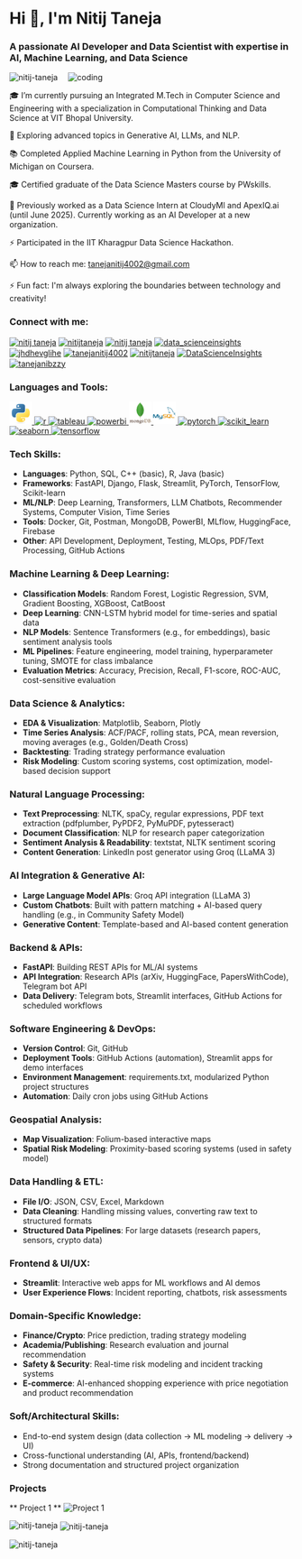 # Hi 👋, I'm Nitij Taneja

### A passionate AI Developer and Data Scientist with expertise in AI, Machine Learning, and Data Science

<img align="right" alt="coding" width="400" src="https://i.pinimg.com/originals/54/e3/7d/54e37d8074ebcde1d96c77d7b2a7f310.gif">

<p align="left"> <img src="https://komarev.com/ghpvc/?username=nitij-taneja&label=Profile%20views&color=0e75b6&style=flat" alt="nitij-taneja" /> </p>

🎓 I’m currently pursuing an Integrated M.Tech in Computer Science and Engineering with a specialization in Computational Thinking and Data Science at VIT Bhopal University.

🔭 Exploring advanced topics in Generative AI, LLMs, and NLP.

📚 Completed Applied Machine Learning in Python from the University of Michigan on Coursera.

🎓 Certified graduate of the Data Science Masters course by PWskills.

💼 Previously worked as a Data Science Intern at CloudyMl and ApexIQ.ai (until June 2025). Currently working as an AI Developer at a new organization.

⚡ Participated in the IIT Kharagpur Data Science Hackathon.

📫 How to reach me: tanejanitij4002@gmail.com

⚡ Fun fact: I'm always exploring the boundaries between technology and creativity!

### Connect with me:

<p align="left"> <a href="https://www.linkedin.com/in/nitij-taneja-702645204" target="blank"><img align="center" src="https://raw.githubusercontent.com/rahuldkjain/github-profile-readme-generator/master/src/images/icons/Social/linked-in-alt.svg" alt="nitij taneja" height="30" width="40" /></a> <a href="https://kaggle.com/nitijtaneja" target="blank"><img align="center" src="https://raw.githubusercontent.com/rahuldkjain/github-profile-readme-generator/master/src/images/icons/Social/kaggle.svg" alt="nitijtaneja" height="30" width="40" /></a> <a href="https://fb.com/share/QcgrbyGBhqJdx6Ru/?mibextid=qi2Omg" target="blank"><img align="center" src="https://raw.githubusercontent.com/rahuldkjain/github-profile-readme-generator/master/src/images/icons/Social/facebook.svg" alt="nitij taneja" height="30" width="40" /></a> <a href="https://instagram.com/data_scienceinsights" target="blank"><img align="center" src="https://raw.githubusercontent.com/rahuldkjain/github-profile-readme-generator/master/src/images/icons/Social/instagram.svg" alt="data_scienceinsights" height="30" width="40" /></a> <a href="https://instagram.com/jhdhevglihe" target="blank"><img align="center" src="https://raw.githubusercontent.com/rahuldkjain/github-profile-readme-generator/master/src/images/icons/Social/instagram.svg" alt="jhdhevglihe" height="30" width="40" /></a> <a href="https://www.hackerrank.com/profile/tanejanitij4002" target="blank"><img align="center" src="https://raw.githubusercontent.com/rahuldkjain/github-profile-readme-generator/master/src/images/icons/Social/hackerrank.svg" alt="tanejanitij4002" height="30" width="40" /></a> <a href="https://leetcode.com/u/nitijtaneja/" target="blank"><img align="center" src="https://raw.githubusercontent.com/rahuldkjain/github-profile-readme-generator/master/src/images/icons/Social/leet-code.svg" alt="nitijtaneja" height="30" width="40" /></a> <a href="https://yt.openinapp.co/DataScienceInsights" target="blank"><img align="center" src="https://raw.githubusercontent.com/rahuldkjain/github-profile-readme-generator/master/src/images/icons/Social/youtube.svg" alt="DataScienceInsights" height="30" width="40" /></a> <a href="https://www.geeksforgeeks.org/user/tanejanibzzy/" target="blank"><img align="center" src="https://raw.githubusercontent.com/rahuldkjain/github-profile-readme-generator/master/src/images/icons/Social/geeks-for-geeks.svg" alt="tanejanibzzy" height="30" width="40" /></a> </p>

### Languages and Tools:

<p align="left"> <a href="https://www.python.org" target="_blank" rel="noreferrer"> <img src="https://raw.githubusercontent.com/devicons/devicon/master/icons/python/python-original.svg" alt="python" width="40" height="40"/> </a> <a href="https://www.r-project.org/" target="_blank" rel="noreferrer"> <img src="https://www.vectorlogo.zone/logos/r-project/r-project-icon.svg" alt="r" width="40" height="40"/> </a> <a href="https://www.tableau.com/" target="_blank" rel="noreferrer"> <img src="https://raw.githubusercontent.com/devicons/devicon/master/icons/tableau/tableau-original.svg" alt="tableau" width="40" height="40"/> </a> <a href="https://powerbi.microsoft.com/" target="_blank" rel="noreferrer"> <img src="https://upload.wikimedia.org/wikipedia/commons/c/cf/New_Power_BI_Logo.svg" alt="powerbi" width="40" height="40"/> </a> <a href="https://www.mongodb.com/" target="_blank" rel="noreferrer"> <img src="https://raw.githubusercontent.com/devicons/devicon/master/icons/mongodb/mongodb-original-wordmark.svg" alt="mongodb" width="40" height="40"/> </a> <a href="https://www.mysql.com/" target="_blank" rel="noreferrer"> <img src="https://raw.githubusercontent.com/devicons/devicon/master/icons/mysql/mysql-original-wordmark.svg" alt="mysql" width="40" height="40"/> </a> <a href="https://pytorch.org/" target="_blank" rel="noreferrer"> <img src="https://www.vectorlogo.zone/logos/pytorch/pytorch-icon.svg" alt="pytorch" width="40" height="40"/> </a> <a href="https://scikit-learn.org/" target="_blank" rel="noreferrer"> <img src="https://upload.wikimedia.org/wikipedia/commons/0/05/Scikit_learn_logo_small.svg" alt="scikit_learn" width="40" height="40"/> </a> <a href="https://seaborn.pydata.org/" target="_blank" rel="noreferrer"> <img src="https://seaborn.pydata.org/_images/logo-mark-lightbg.svg" alt="seaborn" width="40" height="40"/> </a> <a href="https://www.tensorflow.org" target="_blank" rel="noreferrer"> <img src="https://www.vectorlogo.zone/logos/tensorflow/tensorflow-icon.svg" alt="tensorflow" width="40" height="40"/> </a> </p>

### Tech Skills:

- **Languages**: Python, SQL, C++ (basic), R, Java (basic)
- **Frameworks**: FastAPI, Django, Flask, Streamlit, PyTorch, TensorFlow, Scikit-learn
- **ML/NLP**: Deep Learning, Transformers, LLM Chatbots, Recommender Systems, Computer Vision, Time Series
- **Tools**: Docker, Git, Postman, MongoDB, PowerBI, MLflow, HuggingFace, Firebase
- **Other**: API Development, Deployment, Testing, MLOps, PDF/Text Processing, GitHub Actions

### Machine Learning & Deep Learning:

- **Classification Models**: Random Forest, Logistic Regression, SVM, Gradient Boosting, XGBoost, CatBoost
- **Deep Learning**: CNN-LSTM hybrid model for time-series and spatial data
- **NLP Models**: Sentence Transformers (e.g., for embeddings), basic sentiment analysis tools
- **ML Pipelines**: Feature engineering, model training, hyperparameter tuning, SMOTE for class imbalance
- **Evaluation Metrics**: Accuracy, Precision, Recall, F1-score, ROC-AUC, cost-sensitive evaluation

### Data Science & Analytics:

- **EDA & Visualization**: Matplotlib, Seaborn, Plotly
- **Time Series Analysis**: ACF/PACF, rolling stats, PCA, mean reversion, moving averages (e.g., Golden/Death Cross)
- **Backtesting**: Trading strategy performance evaluation
- **Risk Modeling**: Custom scoring systems, cost optimization, model-based decision support

### Natural Language Processing:

- **Text Preprocessing**: NLTK, spaCy, regular expressions, PDF text extraction (pdfplumber, PyPDF2, PyMuPDF, pytesseract)
- **Document Classification**: NLP for research paper categorization
- **Sentiment Analysis & Readability**: textstat, NLTK sentiment scoring
- **Content Generation**: LinkedIn post generator using Groq (LLaMA 3)

### AI Integration & Generative AI:

- **Large Language Model APIs**: Groq API integration (LLaMA 3)
- **Custom Chatbots**: Built with pattern matching + AI-based query handling (e.g., in Community Safety Model)
- **Generative Content**: Template-based and AI-based content generation

### Backend & APIs:

- **FastAPI**: Building REST APIs for ML/AI systems
- **API Integration**: Research APIs (arXiv, HuggingFace, PapersWithCode), Telegram bot API
- **Data Delivery**: Telegram bots, Streamlit interfaces, GitHub Actions for scheduled workflows

### Software Engineering & DevOps:

- **Version Control**: Git, GitHub
- **Deployment Tools**: GitHub Actions (automation), Streamlit apps for demo interfaces
- **Environment Management**: requirements.txt, modularized Python project structures
- **Automation**: Daily cron jobs using GitHub Actions

### Geospatial Analysis:

- **Map Visualization**: Folium-based interactive maps
- **Spatial Risk Modeling**: Proximity-based scoring systems (used in safety model)

### Data Handling & ETL:

- **File I/O**: JSON, CSV, Excel, Markdown
- **Data Cleaning**: Handling missing values, converting raw text to structured formats
- **Structured Data Pipelines**: For large datasets (research papers, sensors, crypto data)

### Frontend & UI/UX:

- **Streamlit**: Interactive web apps for ML workflows and AI demos
- **User Experience Flows**: Incident reporting, chatbots, risk assessments

### Domain-Specific Knowledge:

- **Finance/Crypto**: Price prediction, trading strategy modeling
- **Academia/Publishing**: Research evaluation and journal recommendation
- **Safety & Security**: Real-time risk modeling and incident tracking systems
- **E-commerce**: AI-enhanced shopping experience with price negotiation and product recommendation

### Soft/Architectural Skills:

- End-to-end system design (data collection → ML modeling → delivery → UI)
- Cross-functional understanding (AI, APIs, frontend/backend)
- Strong documentation and structured project organization

### Projects
** Project 1 **
![Project 1](https://github.com/nitij-taneja/Research-Paper-classification-MVP/blob/main/my_preview.gif?raw=true)





<p><img align="left" src="https://github-readme-stats.vercel.app/api/top-langs?username=nitij-taneja&show_icons=true&locale=en&layout=compact" alt="nitij-taneja" /></p> <p>&nbsp;<img align="center" src="https://github-readme-stats.vercel.app/api?username=nitij-taneja&show_icons=true&locale=en" alt="nitij-taneja" /></p> <p><img align="center" src="https://github-readme-streak-stats.herokuapp.com/?user=nitij-taneja&" alt="nitij-taneja" /></p>

